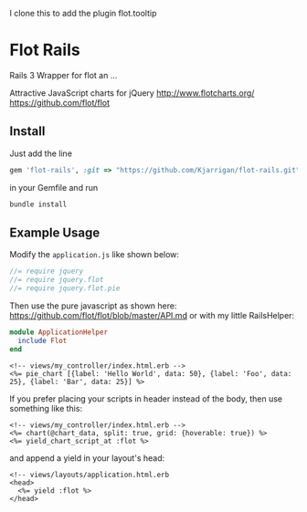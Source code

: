 I clone this to add the plugin flot.tooltip

# Flot Rails #
Rails 3 Wrapper for flot an ...

Attractive JavaScript charts for jQuery
http://www.flotcharts.org/
https://github.com/flot/flot


## Install ##
Just add the line 
```ruby
gem 'flot-rails', :git => "https://github.com/Kjarrigan/flot-rails.git"
```
in your Gemfile and run 
```sh
bundle install
```

## Example Usage ##

Modify the `application.js` like shown below:

```js
//= require jquery
//= require jquery.flot
//= require jquery.flot.pie
```

Then use the pure javascript as shown here: https://github.com/flot/flot/blob/master/API.md
or with my little RailsHelper:

```ruby
module ApplicationHelper
  include Flot
end
```

```erb
<!-- views/my_controller/index.html.erb -->
<%= pie_chart [{label: 'Hello World', data: 50}, {label: 'Foo', data: 25}, {label: 'Bar', data: 25}] %>
```

If you prefer placing your scripts in header instead of the body, then use something like this:
```erb
<!-- views/my_controller/index.html.erb -->
<%= chart(@chart_data, split: true, grid: {hoverable: true}) %>
<%= yield_chart_script_at :flot %>
```
and append a yield in your layout's head:
```erb
<!-- views/layouts/application.html.erb
<head>
  <%= yield :flot %>
</head>
```
